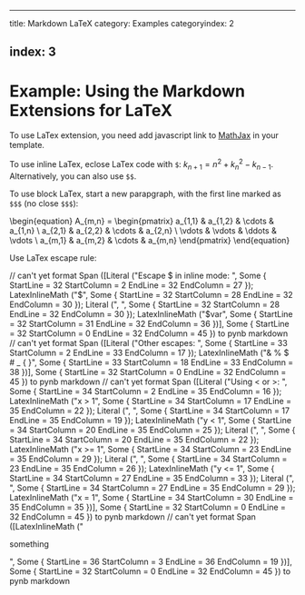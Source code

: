 -----------------------

title: Markdown LaTeX
category: Examples
categoryindex: 2

## index: 3

# Example: Using the Markdown Extensions for LaTeX

To use LaTex extension, you need add javascript
link to [MathJax](http://www.mathjax.org/) in
your template.

To use inline LaTex, eclose LaTex code with `$`:
$k_{n+1} = n^2 + k_n^2 - k_{n-1}$. Alternatively,
you can also use `$$`.

To use block LaTex, start a new parapgraph, with
the first line marked as `$$$` (no close `$$$`):

\begin{equation}
A_{m,n} =
 \begin{pmatrix}
  a_{1,1} & a_{1,2} & \cdots & a_{1,n} \\
  a_{2,1} & a_{2,2} & \cdots & a_{2,n} \\
  \vdots  & \vdots  & \ddots & \vdots  \\
  a_{m,1} & a_{m,2} & \cdots & a_{m,n}
 \end{pmatrix}
\end{equation}

Use LaTex escape rule:

// can't yet format Span ([Literal ("Escape $ in inline mode: ", Some { StartLine = 32 StartColumn = 2 EndLine = 32 EndColumn = 27 }); LatexInlineMath ("\$", Some { StartLine = 32 StartColumn = 28 EndLine = 32 EndColumn = 30 }); Literal (", ", Some { StartLine = 32 StartColumn = 28 EndLine = 32 EndColumn = 30 }); LatexInlineMath ("\$var", Some { StartLine = 32 StartColumn = 31 EndLine = 32 EndColumn = 36 })], Some { StartLine = 32 StartColumn = 0 EndLine = 32 EndColumn = 45 }) to pynb markdown
// can't yet format Span ([Literal ("Other escapes: ", Some { StartLine = 33 StartColumn = 2 EndLine = 33 EndColumn = 17 }); LatexInlineMath ("\& \% \$ \# \_ \{ \}", Some { StartLine = 33 StartColumn = 18 EndLine = 33 EndColumn = 38 })], Some { StartLine = 32 StartColumn = 0 EndLine = 32 EndColumn = 45 }) to pynb markdown
// can't yet format Span ([Literal ("Using < or >: ", Some { StartLine = 34 StartColumn = 2 EndLine = 35 EndColumn = 16 }); LatexInlineMath ("x > 1", Some { StartLine = 34 StartColumn = 17 EndLine = 35 EndColumn = 22 }); Literal (", ", Some { StartLine = 34 StartColumn = 17 EndLine = 35 EndColumn = 19 }); LatexInlineMath ("y < 1", Some { StartLine = 34 StartColumn = 20 EndLine = 35 EndColumn = 25 }); Literal (", ", Some { StartLine = 34 StartColumn = 20 EndLine = 35 EndColumn = 22 }); LatexInlineMath ("x >= 1", Some { StartLine = 34 StartColumn = 23 EndLine = 35 EndColumn = 29 }); Literal (",
", Some { StartLine = 34 StartColumn = 23 EndLine = 35 EndColumn = 26 }); LatexInlineMath ("y <= 1", Some { StartLine = 34 StartColumn = 27 EndLine = 35 EndColumn = 33 }); Literal (", ", Some { StartLine = 34 StartColumn = 27 EndLine = 35 EndColumn = 29 }); LatexInlineMath ("x = 1", Some { StartLine = 34 StartColumn = 30 EndLine = 35 EndColumn = 35 })], Some { StartLine = 32 StartColumn = 0 EndLine = 32 EndColumn = 45 }) to pynb markdown
// can't yet format Span ([LatexInlineMath ("<p>something</p>", Some { StartLine = 36 StartColumn = 3 EndLine = 36 EndColumn = 19 })], Some { StartLine = 32 StartColumn = 0 EndLine = 32 EndColumn = 45 }) to pynb markdown

